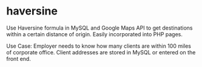 # haversine
Use Haversine formula in MySQL and Google Maps API to get destinations within a certain distance of origin. Easily incorporated into PHP pages. 

Use Case:
Employer needs to know how many clients are within 100 miles of corporate office. Client addresses are stored in MySQL or entered on the front end.
